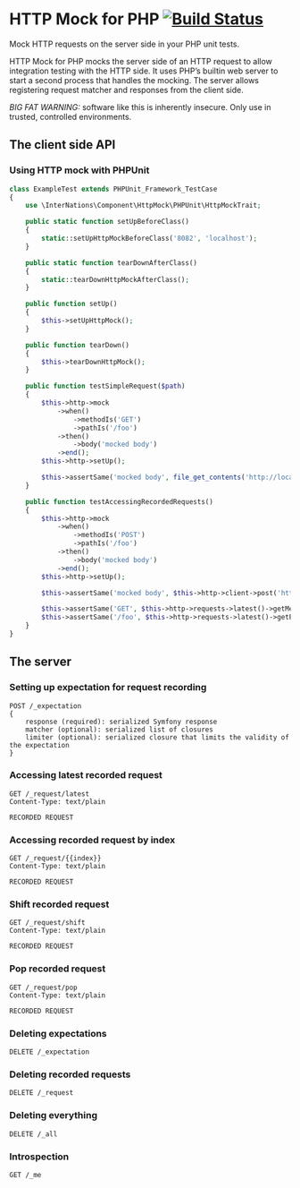 # HTTP Mock for PHP [![Build Status](https://travis-ci.org/InterNations/http-mock.png?branch=master)](https://travis-ci.org/InterNations/http-mock)

Mock HTTP requests on the server side in your PHP unit tests.

HTTP Mock for PHP mocks the server side of an HTTP request to allow integration testing with the HTTP side.
It uses PHP’s builtin web server to start a second process that handles the mocking. The server allows
registering request matcher and responses from the client side.

*BIG FAT WARNING:* software like this is inherently insecure. Only use in trusted, controlled environments.

## The client side API

### Using HTTP mock with PHPUnit
```php
class ExampleTest extends PHPUnit_Framework_TestCase
{
    use \InterNations\Component\HttpMock\PHPUnit\HttpMockTrait;

    public static function setUpBeforeClass()
    {
        static::setUpHttpMockBeforeClass('8082', 'localhost');
    }

    public static function tearDownAfterClass()
    {
        static::tearDownHttpMockAfterClass();
    }

    public function setUp()
    {
        $this->setUpHttpMock();
    }

    public function tearDown()
    {
        $this->tearDownHttpMock();
    }

    public function testSimpleRequest($path)
    {
        $this->http->mock
            ->when()
                ->methodIs('GET')
                ->pathIs('/foo')
            ->then()
                ->body('mocked body')
            ->end();
        $this->http->setUp();

        $this->assertSame('mocked body', file_get_contents('http://localhost:8082/foo'));
    }

    public function testAccessingRecordedRequests()
    {
        $this->http->mock
            ->when()
                ->methodIs('POST')
                ->pathIs('/foo')
            ->then()
                ->body('mocked body')
            ->end();
        $this->http->setUp();

        $this->assertSame('mocked body', $this->http->client->post('http://localhost:8082/foo')->send());

        $this->assertSame('GET', $this->http->requests->latest()->getMethod());
        $this->assertSame('/foo', $this->http->requests->latest()->getPath());
    }
}
```

## The server

### Setting up expectation for request recording
```
POST /_expectation
{
    response (required): serialized Symfony response
    matcher (optional): serialized list of closures
    limiter (optional): serialized closure that limits the validity of the expectation
}
```

### Accessing latest recorded request
```
GET /_request/latest
Content-Type: text/plain

RECORDED REQUEST
```

### Accessing recorded request by index
```
GET /_request/{{index}}
Content-Type: text/plain

RECORDED REQUEST
```

### Shift recorded request
```
GET /_request/shift
Content-Type: text/plain

RECORDED REQUEST
```

### Pop recorded request
```
GET /_request/pop
Content-Type: text/plain

RECORDED REQUEST
```

### Deleting expectations
```
DELETE /_expectation
```

### Deleting recorded requests
```
DELETE /_request
```

### Deleting everything
```
DELETE /_all
```

### Introspection
```
GET /_me
```

